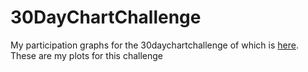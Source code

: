 # 30DayChartChallenge

My participation graphs for the 30daychartchallenge of which is  [here](https://twitter.com/30DayChartChall?ref_src=twsrc%5Egoogle%7Ctwcamp%5Eserp%7Ctwgr%5Eauthor). These are my plots for this challenge 
